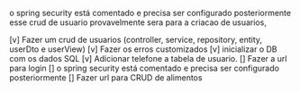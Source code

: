 o spring security está comentado e precisa ser configurado posteriormente
esse crud de usuario provavelmente sera para a criacao de usuarios, 


[v] Fazer um crud de usuarios (controller, service, repository, entity, userDto e userView)
[v] Fazer os erros customizados
[v] inicializar o DB com os dados SQL
[v] Adicionar telefone a tabela de usuario.
[] Fazer a url para login
[] o spring security está comentado e precisa ser configurado posteriormente
[] Fazer url para CRUD de alimentos
